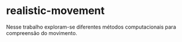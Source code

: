 # realistic-movement
Nesse trabalho exploram-se diferentes métodos computacionais para compreensão do movimento.
